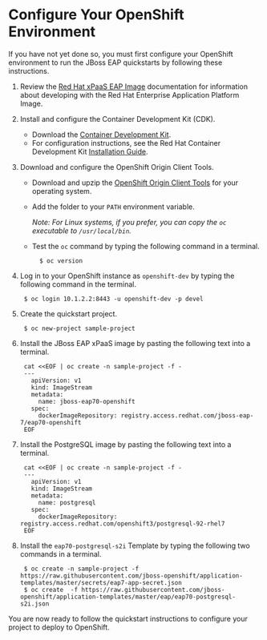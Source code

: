 Configure Your OpenShift Environment
===============

If you have not yet done so, you must first configure your OpenShift environment to run the JBoss EAP quickstarts by following these instructions.

1. Review the [Red Hat xPaaS EAP Image](https://access.redhat.com/documentation/en/red-hat-xpaas/version-0/red-hat-xpaas-eap-image/) documentation for information about developing with the Red Hat Enterprise Application Platform Image.

2. Install and configure the Container Development Kit (CDK).

    * Download the [Container Development Kit](http://developers.redhat.com/products/cdk/download/).
    * For configuration instructions, see the Red Hat Container Development Kit [Installation Guide](https://access.redhat.com/documentation/en/red-hat-container-development-kit/2.1/paged/installation-guide/).

3. Download and configure the OpenShift Origin Client Tools.

    * Download and upzip the [OpenShift Origin Client Tools](https://github.com/openshift/origin/releases/latest) for your operating system.
    * Add the folder to your `PATH` environment variable.
    
      _Note: For Linux systems, if you prefer, you can copy the `oc` executable to `/usr/local/bin`._
          
    * Test the `oc` command by typing the following command in a terminal.

            $ oc version
           
4. Log in to your OpenShift instance as `openshift-dev` by typing the following command in the terminal.
    
        $ oc login 10.1.2.2:8443 -u openshift-dev -p devel

5. Create the quickstart project.

        $ oc new-project sample-project

6. Install the JBoss EAP xPaaS image by pasting the following text into a terminal.


        cat <<EOF | oc create -n sample-project -f -
        ---
          apiVersion: v1
          kind: ImageStream
          metadata:
            name: jboss-eap70-openshift
          spec:
            dockerImageRepository: registry.access.redhat.com/jboss-eap-7/eap70-openshift
        EOF

7. Install the PostgreSQL image by pasting the following text into a terminal.

        cat <<EOF | oc create -n sample-project -f -
        ---
          apiVersion: v1
          kind: ImageStream
          metadata:
            name: postgresql
          spec:
            dockerImageRepository: registry.access.redhat.com/openshift3/postgresql-92-rhel7
        EOF

8. Install the `eap70-postgresql-s2i` Template by typing the following two commands in a terminal.

        $ oc create -n sample-project -f https://raw.githubusercontent.com/jboss-openshift/application-templates/master/secrets/eap7-app-secret.json
        $ oc create  -f https://raw.githubusercontent.com/jboss-openshift/application-templates/master/eap/eap70-postgresql-s2i.json

You are now ready to follow the quickstart instructions to configure your project to deploy to OpenShift. 


